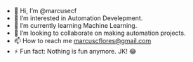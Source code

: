 - 👋 Hi, I’m @marcusecf
- 👀 I’m interested in Automation Develepment.
- 🌱 I’m currently learning Machine Learning. 
- 💞️ I’m looking to collaborate on making automation projects.
- 📫 How to reach me marcuscflores@gmail.com
- ⚡ Fun fact: Nothing is fun anymore. JK! 😂

<!---
marcusecf/marcusecf is a ✨ special ✨ repository because its `README.md` (this file) appears on your GitHub profile.
You can click the Preview link to take a look at your changes.
--->
